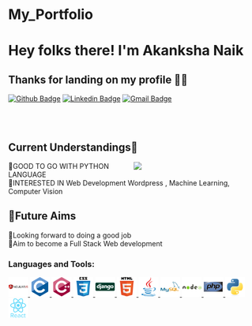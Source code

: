 # My_Portfolio

# Hey folks there! I'm Akanksha Naik 
## Thanks for landing on my profile 🙏🏻
[![Github Badge](https://img.shields.io/badge/-Github-000?style=flat-square&logo=Github&logoColor=white&link=https://github.com/Akankshanaik)](https://github.com/Akankshanaik)
[![Linkedin Badge](https://img.shields.io/badge/-LinkedIn-blue?style=flat-square&logo=https://www.linkedin.com/in/akanksha-naik/)](https://www.linkedin.com/in/akanksha-naik/)
[![Gmail Badge](https://img.shields.io/badge/-Gmail-c14438?style=flat-square&logo=Gmail&logoColor=white&link=mailto:naikakanksha3@gmail.com)](mailto:naikakanksha3@gmail.com)


<br>
<br>

## Current Understandings🚩
<p>
  <img width="250" align='right' src="https://github.com/MrShubham1267/Data-Science-Portfolio/blob/main/assets/coding.gif?raw=true">
</p>
📌GOOD TO GO WITH PYTHON LANGUAGE <br>
📌INTERESTED IN Web Development
Wordpress , Machine Learning,
Computer Vision
<br>

## 🎯Future Aims
📌Looking forward to doing a good job <br>
📌Aim to become a Full Stack Web development 




<h3 align="left">Languages and Tools:</h3>
<p align="left"> <a href="https://angular.io" target="_blank"> <img src="https://raw.githubusercontent.com/devicons/devicon/master/icons/angularjs/angularjs-original-wordmark.svg" alt="angularjs" width="40" height="40"/> </a> <a href="https://www.cprogramming.com/" target="_blank"> <img src="https://raw.githubusercontent.com/devicons/devicon/master/icons/c/c-original.svg" alt="c" width="40" height="40"/> </a> <a href="https://www.w3schools.com/cpp/" target="_blank"> <img src="https://raw.githubusercontent.com/devicons/devicon/master/icons/cplusplus/cplusplus-original.svg" alt="cplusplus" width="40" height="40"/> </a> <a href="https://www.w3schools.com/css/" target="_blank"> <img src="https://raw.githubusercontent.com/devicons/devicon/master/icons/css3/css3-original-wordmark.svg" alt="css3" width="40" height="40"/> </a> <a href="https://www.djangoproject.com/" target="_blank"> <img src="https://raw.githubusercontent.com/devicons/devicon/master/icons/django/django-original.svg" alt="django" width="40" height="40"/> </a> <a href="https://www.w3.org/html/" target="_blank"> <img src="https://raw.githubusercontent.com/devicons/devicon/master/icons/html5/html5-original-wordmark.svg" alt="html5" width="40" height="40"/> </a> <a href="https://www.java.com" target="_blank"> <img src="https://raw.githubusercontent.com/devicons/devicon/master/icons/java/java-original.svg" alt="java" width="40" height="40"/> </a> <a href="https://www.mysql.com/" target="_blank"> <img src="https://raw.githubusercontent.com/devicons/devicon/master/icons/mysql/mysql-original-wordmark.svg" alt="mysql" width="40" height="40"/> </a> <a href="https://nodejs.org" target="_blank"> <img src="https://raw.githubusercontent.com/devicons/devicon/master/icons/nodejs/nodejs-original-wordmark.svg" alt="nodejs" width="40" height="40"/> </a> <a href="https://www.php.net" target="_blank"> <img src="https://raw.githubusercontent.com/devicons/devicon/master/icons/php/php-original.svg" alt="php" width="40" height="40"/> </a> <a href="https://www.python.org" target="_blank"> <img src="https://raw.githubusercontent.com/devicons/devicon/master/icons/python/python-original.svg" alt="python" width="40" height="40"/> </a> <a href="https://reactjs.org/" target="_blank"> <img src="https://raw.githubusercontent.com/devicons/devicon/master/icons/react/react-original-wordmark.svg" alt="react" width="40" height="40"/> </a> </p>

